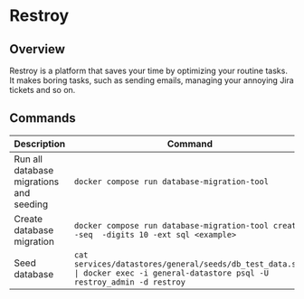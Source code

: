 # Restroy

## Overview

Restroy is a platform that saves your time by optimizing your routine tasks. It makes boring
tasks, such as sending emails, managing your annoying Jira tickets and so on.

## Commands

| Description                             | Command                                                                                                                       |
| --------------------------------------- | ----------------------------------------------------------------------------------------------------------------------------- |
| Run all database migrations and seeding | `docker compose run database-migration-tool`                                                                                  |
| Create database migration               | `docker compose run database-migration-tool create -seq  -digits 10 -ext sql <example>`                                       |
| Seed database                           | `cat services/datastores/general/seeds/db_test_data.sql \| docker exec -i general-datastore psql -U restroy_admin -d restroy` |
